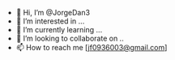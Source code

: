 - 👋 Hi, I’m @JorgeDan3
- 👀 I’m interested in ...
- 🌱 I’m currently learning ...
- 💞️ I’m looking to collaborate on ..
- 📫 How to reach me [jf0936003@gmail.com]

<!---
JorgeDan3/JorgeDan3 is a ✨ special ✨ repository because its `README.md` (this file) appears on your GitHub profile.
You can click the Preview link to take a look at your changes.
--->
